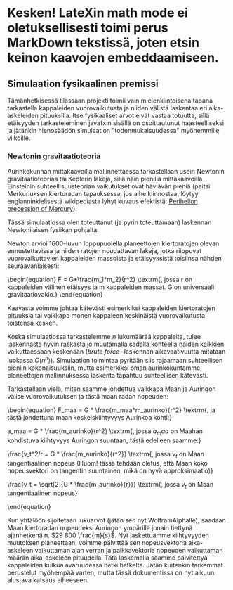 # Kesken! LateXin math mode ei oletuksellisesti toimi perus MarkDown tekstissä, joten etsin keinon kaavojen embeddaamiseen.

## Simulaation fysikaalinen premissi

Tämänhetkisessä tilassaan projekti toimii vain mielenkiintoisena tapana tarkastella kappaleiden vuorovaikutusta ja niiden välistä laskentaa eri aika-askeleiden pituuksilla. Itse fysikaaliset arvot eivät vastaa totuutta, sillä etäisyyden tarkasteleminen javafx:n sisällä on osoittautunut haasteelliseksi ja jätänkin hienosäädön simulaation "todenmukaisuudessa" myöhemmille viikoille.

### Newtonin gravitaatioteoria

Aurinkokunnan mittakaavoilla mallinnettaessa tarkastellaan usein Newtonin gravitaatioteoriaa tai Keplerin lakeja, sillä näin pienillä mittakaavoilla Einsteinin suhteellisuusteorian vaikutukset ovat häviävän pieniä (paitsi Merkuriuksen kiertoradan tapauksessa, jos aihe kiinnostaa, löytyy englanninkielisestä wikipediasta lyhyt kuvaus efektistä: [Perihelion precession of Mercury](https://en.wikipedia.org/wiki/Tests_of_general_relativity#Perihelion_precession_of_Mercury)). 

Tässä simulaatiossa olen toteuttanut (ja pyrin toteuttamaan) laskennan Newtonilaisen fysiikan pohjalta.

Newton arvioi 1600-luvun loppupuolella planeettojen kiertoratojen olevan ennustettavissa ja niiden ratojen noudattavan lakeja, jotka riippuvat vuorovaikuttavien kappaleiden massoista ja etäisyyksistä toisiinsa nähden seuraavanlaisesti:

\begin{equation}
F = G*\frac{m_1*m_2}{r^2} \textrm{, jossa r on kappaleiden välinen etäisyys ja m kappaleiden massat. G on universaali gravitaatiovakio.}
\end{equation}

Kaavasta voimme johtaa kätevästi esimerkiksi kappaleiden kiertoratojen pituuksia tai vaikkapa monen kappaleen keskinäistä vuorovaikutusta toistensa kesken. 

Koska simulaatiossa tarkastelemme _n_ lukumäärää kappaleita, tulee laskennasta hyvin raskasta jo muutamalla sadalla kohteella näiden kaikkien vaikuttaessaan keskenään (_brute force_ -laskennan aikavaativuutta mitataan luokassa $O(n^n)$). Simulaation toimintaa pyritään siis rajaamaan suhteellisen pieniin kokonaisuuksiin, mutta esimerkiksi oman aurinkokuntamme planeettojen mallinnuksessa laskenta tapahtuu suhteellisen kätevästi.

Tarkastellaan vielä, miten saamme johdettua vaikkapa Maan ja Auringon välise vuorovaikutuksen ja tästä maan radan nopeuden:

\begin{equation}
F_maa = G * \frac{m_maa*m_aurinko}{r^2} \textrm{, ja tästä johdettuna maan keskeiskiihtyvyys Aurinkoa kohti:}

a_maa = G * \frac{m_aurinko}{r^2} \textrm{, jossa $a_maa$ on Maahan kohdistuva kiihtyvyys Auringon suuntaan, tästä edelleen saamme:}

\frac{v_t^2/r = G * \frac{m_aurinko}{r^2}} \textrm{, jossa $v_t$ on Maan tangentiaalinen nopeus (Huom! tässä tehdään oletus, että Maan koko nopeusvektori on tangentin suuntainen, mikä on hyvä approksimaatio)}

\frac{v_t = \sqrt[2]{G * \frac{m_aurinko}{r}}} \textrm{, jossa $v_t$ on Maan tangentiaalinen nopeus}

\end{equation}

Kun yhtälöön sijoitetaan lukuarvot (jätän sen nyt WolframAlphalle), saadaan Maan kiertoradan nopeudeksi Auringon ympärillä jonain tiettynä ajanhetkenä n. $29 800 \frac{m}{s}$. 
Nyt laskettuamme kiihtyvyyden muutoksen planeettaan, voimme päivittää sen nopeusvektoria aika-askeleen vaikuttaman ajan verran ja paikkavektoria nopeuden vaikuttaman määrän aika-askeleen pituudella. Tätä laskemalla saamme päivitettyä kappaleiden kulkua avaruudessa hetki hetkeltä. Jätän kuitenkin tarkemmat perustelut myöhempää varten, mutta tässä dokumentissa on nyt alkuun alustava katsaus aiheeseen.

